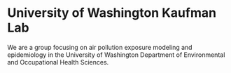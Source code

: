 # University of Washington Kaufman Lab

We are a group focusing on air pollution exposure modeling and epidemiology in the University of Washington Department of Environmental and Occupational Health Sciences. 
